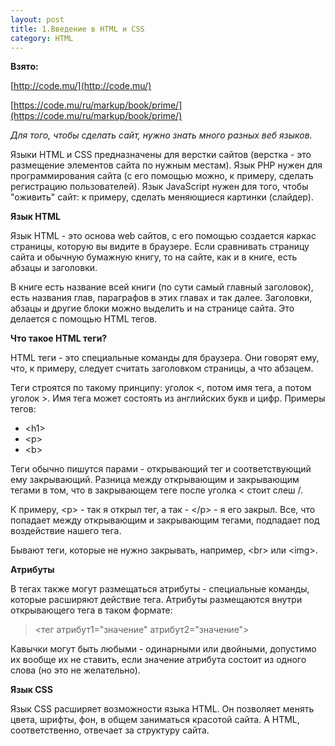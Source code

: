 ```yaml
---
layout: post
title: 1.Введение в HTML и CSS
category: HTML
---
```


**Взято:**

[http://code.mu/](http://code.mu/)

[https://code.mu/ru/markup/book/prime/](https://code.mu/ru/markup/book/prime/)

*Для того, чтобы сделать сайт, нужно знать много разных веб языков.*

Языки HTML и CSS предназначены для верстки сайтов (верстка - это размещение элементов сайта по нужным местам). Язык PHP нужен для программирования сайта (с его помощью можно, к примеру, сделать регистрацию пользователей). Язык JavaScript нужен для того, чтобы "оживить" сайт: к примеру, сделать меняющиеся картинки (слайдер).

**Язык HTML**

Язык HTML - это основа web сайтов, с его помощью создается каркас страницы, которую вы видите в браузере. Если сравнивать страницу сайта и обычную бумажную книгу, то на сайте, как и в книге, есть абзацы и заголовки.

В книге есть название всей книги (по сути самый главный заголовок), есть названия глав, параграфов в этих главах и так далее. Заголовки, абзацы и другие блоки можно выделить и на странице сайта. Это делается с помощью HTML тегов.

**Что такое HTML теги?**

HTML теги - это специальные команды для браузера. Они говорят ему, что, к примеру, следует считать заголовком страницы, а что абзацем.

Теги строятся по такому принципу: уголок <, потом имя тега, а потом уголок >. Имя тега может состоять из английских букв и цифр. Примеры тегов:

- \<h1>
- \<p>
- \<b>

Теги обычно пишутся парами - открывающий тег и соответствующий ему закрывающий. Разница между открывающим и закрывающим тегами в том, что в закрывающем теге после уголка < стоит слеш /.

К примеру, \<p> - так я открыл тег, а так - \</p> - я его закрыл. Все, что попадает между открывающим и закрывающим тегами, подпадает под воздействие нашего тега.

Бывают теги, которые не нужно закрывать, например, \<br> или \<img>.

**Атрибуты**

В тегах также могут размещаться атрибуты - специальные команды, которые расширяют действие тега. Атрибуты размещаются внутри открывающего тега в таком формате:

><тег атрибут1="значение" атрибут2="значение">

Кавычки могут быть любыми - одинарными или двойными, допустимо их вообще их не ставить, если значение атрибута состоит из одного слова (но это не желательно).

**Язык CSS**

Язык CSS расширяет возможности языка HTML. Он позволяет менять цвета, шрифты, фон, в общем заниматься красотой сайта. А HTML, соответственно, отвечает за структуру сайта.
